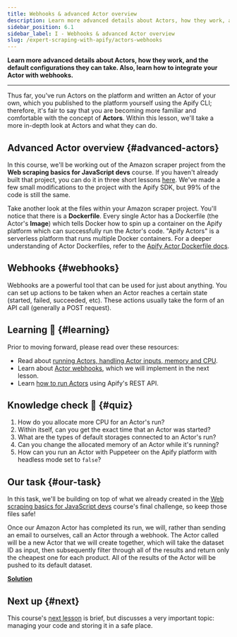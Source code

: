 ```yaml
---
title: Webhooks & advanced Actor overview
description: Learn more advanced details about Actors, how they work, and the default configurations they can take. Also, learn how to integrate your Actor with webhooks.
sidebar_position: 6.1
sidebar_label: I - Webhooks & advanced Actor overview
slug: /expert-scraping-with-apify/actors-webhooks
---
```


**Learn more advanced details about Actors, how they work, and the default configurations they can take. Also, learn how to integrate your Actor with webhooks.**

---

Thus far, you've run Actors on the platform and written an Actor of your own, which you published to the platform yourself using the Apify CLI; therefore, it's fair to say that you are becoming more familiar and comfortable with the concept of **Actors**. Within this lesson, we'll take a more in-depth look at Actors and what they can do.

## Advanced Actor overview {#advanced-actors}

In this course, we'll be working out of the Amazon scraper project from the **Web scraping basics for JavaScript devs** course. If you haven't already built that project, you can do it in three short lessons [here](../../webscraping/scraping_basics_javascript/challenge/index.md). We've made a few small modifications to the project with the Apify SDK, but 99% of the code is still the same.

Take another look at the files within your Amazon scraper project. You'll notice that there is a **Dockerfile**. Every single Actor has a Dockerfile (the Actor's **Image**) which tells Docker how to spin up a container on the Apify platform which can successfully run the Actor's code. "Apify Actors" is a serverless platform that runs multiple Docker containers. For a deeper understanding of Actor Dockerfiles, refer to the [Apify Actor Dockerfile docs](/sdk/js/docs/guides/docker-images#example-dockerfile).

## Webhooks {#webhooks}

Webhooks are a powerful tool that can be used for just about anything. You can set up actions to be taken when an Actor reaches a certain state (started, failed, succeeded, etc). These actions usually take the form of an API call (generally a POST request).

## Learning 🧠 {#learning}

Prior to moving forward, please read over these resources:

- Read about [running Actors, handling Actor inputs, memory and CPU](/platform/actors/running).
- Learn about [Actor webhooks](/platform/integrations/webhooks), which we will implement in the next lesson.
- Learn [how to run Actors](/academy/api/run-actor-and-retrieve-data-via-api) using Apify's REST API.

## Knowledge check 📝 {#quiz}

1. How do you allocate more CPU for an Actor's run?
2. Within itself, can you get the exact time that an Actor was started?
3. What are the types of default storages connected to an Actor's run?
4. Can you change the allocated memory of an Actor while it's running?
5. How can you run an Actor with Puppeteer on the Apify platform with headless mode set to `false`?

## Our task {#our-task}

In this task, we'll be building on top of what we already created in the [Web scraping basics for JavaScript devs](/academy/web-scraping-for-beginners/challenge) course's final challenge, so keep those files safe!

Once our Amazon Actor has completed its run, we will, rather than sending an email to ourselves, call an Actor through a webhook. The Actor called will be a new Actor that we will create together, which will take the dataset ID as input, then subsequently filter through all of the results and return only the cheapest one for each product. All of the results of the Actor will be pushed to its default dataset.

[**Solution**](./solutions/integrating_webhooks.md)

## Next up {#next}

This course's [next lesson](./managing_source_code.md) is brief, but discusses a very important topic: managing your code and storing it in a safe place.
